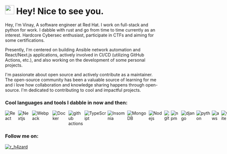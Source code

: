 <h1><img src="https://emojis.slackmojis.com/emojis/images/1531849430/4246/blob-sunglasses.gif?1531849430" width="30"/> Hey! Nice to see you.</h1>
<p align="left">Hey, I'm Vinay, A software engineer at Red Hat. I work on full-stack and python for work. I dabble with rust and go from time to time currently as an interest. Hardcore Cybersec enthusiast, participate in CTFs and aiming for some certifications.</p>
<p align="left">Presently, I'm centered on building Ansible network automation and React/Next.js applications, actively involved in CI/CD (utilizing GitHub Actions, etc.), and also working on the development of some personal projects.</p>
<p align="left">I'm passionate about open source and actively contribute as a maintainer. The open-source community has been a valuable source of learning for me and i love how collaboration and knowledge sharing happens through open-source. I'm dedicated to contributing to cool and impactful projects.</p>

<p align="left">

<h3 align="left">Cool languages and tools I dabble in now and then:</h3>
<div style="display:flex;gap:5px;">  
  <img alt="React" src="https://img.shields.io/badge/-React-45b8d8?style=flat-square&logo=react&logoColor=white" />
  <img alt="Nextjs" src="https://img.shields.io/badge/next.js-000000?style=flat-square&logo=nextdotjs&logoColor=white"/>
  <img alt="Webpack" src="https://img.shields.io/badge/-Webpack-8DD6F9?style=flat-square&logo=webpack&logoColor=white" />
  <img alt="Docker" src="https://img.shields.io/badge/-Docker-46a2f1?style=flat-square&logo=docker&logoColor=white" />
  <img alt="github actions" src="https://img.shields.io/badge/-Github_Actions-2088FF?style=flat-square&logo=github-actions&logoColor=white" />
  <img alt="TypeScript" src="https://img.shields.io/badge/-TypeScript-007ACC?style=flat-square&logo=typescript&logoColor=white" />
  <img alt="Insomnia" src="https://img.shields.io/badge/-Insomnia-5849BE?style=flat-square&logo=insomnia&logoColor=white" /> 
  <img alt="MongoDB" src="https://img.shields.io/badge/-MongoDB-13aa52?style=flat-square&logo=mongodb&logoColor=white" />
  <img alt="Nodejs" src="https://img.shields.io/badge/-Nodejs-43853d?style=flat-square&logo=Node.js&logoColor=white" />
  <img alt="git" src="https://img.shields.io/badge/-Git-F05032?style=flat-square&logo=git&logoColor=white" />
  <img alt="npm" src="https://img.shields.io/badge/-NPM-CB3837?style=flat-square&logo=npm&logoColor=white" />
  <img alt="django" src="https://img.shields.io/badge/-django-007500?style=flat-square&logo=django&logoColor=white" />
  <img alt="python" src="https://img.shields.io/badge/-Python-4b8bbe?style=flat-square&logo=python&logoColor=white" />
  <img alt="aws" src="https://img.shields.io/badge/-aws-ffd43b?style=flat-square&logo=amazon&logoColor=white" />
  <img alt="vite" src="https://img.shields.io/badge/-Vitejs-ffe873?style=flat-square&logo=vite&logoColor=white" />
  <img alt="flask" src="https://img.shields.io/badge/-Flask-00FFFF?style=flat-square&logo=flask&logoColor=white" />
  <img alt="fastapi" src="https://img.shields.io/badge/-FastAPI-2E8B57?style=flat-square&logo=fastapi&logoColor=white" />
  <img alt="redis" src="https://img.shields.io/badge/-redis-FF0000?style=flat-square&logo=redis&logoColor=white" />
  <img alt="celery" src="https://img.shields.io/badge/-celery-C1FD95?style=flat-square&logo=celery&logoColor=white" />
  <img alt="rust" src="https://img.shields.io/badge/-rust-b7410e?style=flat-square&logo=rust&logoColor=white" />
  <img alt="go" src="https://img.shields.io/badge/-Go-29beb0?style=flat-square&logo=go&logoColor=white" />
</div>

<h3 align="left">Follow me on:</h3> <a href="https://twitter.com/r_h4zard" target="blank"><img src="https://img.shields.io/twitter/follow/r_h4zard?logo=twitter&style=for-the-badge" alt="r_h4zard" /></a>

